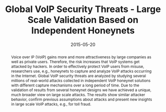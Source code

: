 ---
abstract: Voice over IP (VoIP) gains more and more attractiveness by large companies
  as well as private users. Therefore, the risk increases that VoIP systems get attacked
  by hackers. In order to effectively protect VoIP users from misuse, researchers
  use, e.g., honeynets to capture and analyze VoIP attacks occurring in the Internet.
  Global VoIP security threats are analyzed by studying several millions of real-world
  attacks collected in independent VoIP honeynet solutions with different capture
  mechanisms over a long period of time. Due to the validation of results from several
  honeynet designs we have achieved a unique, much broader view on large scale attacks.
  The results show similar attacker behavior, confirm previous assumptions about attacks
  and present new insights in large scale VoIP attacks, e.g., for toll fraud.
authors:
- Markus Gruber
- Dirk Hoffstadt
- Adnan Aziz
- Florian Fankhauser
- Christian Schanes
- Erwin Rathgeb
- Thomas Grechenig
date: '2015-05-20'
featured: false
links:
- name: Publik
  url: https://publik.tuwien.ac.at/showentry.php?ID=246325&lang=2
publication: 'Vortrag: IFIP Networking Conference (IFIP Networking 2015), Toulouse,
  Frankreich; 20.05.2015 - 22.05.2015; in: "Proceedings of the IFIP Networking Conference
  2015", IEEE Conference Publications, (2015), S. 1 - 9'
publication_types:
- '1'
publishDate: '2015-05-20'
title: Global VoIP Security Threats - Large Scale Validation Based on Independent
  Honeynets
url_pdf: ''
---